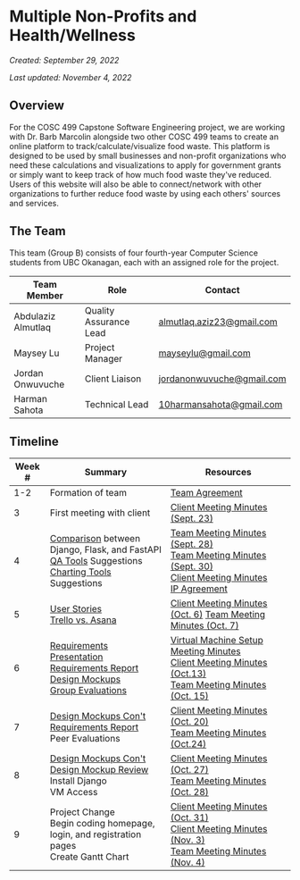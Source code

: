 # Multiple Non-Profits and Health/Wellness

*Created: September 29, 2022*

*Last updated: November 4, 2022*

## Overview

For the COSC 499 Capstone Software Engineering project, we are working with Dr. Barb Marcolin alongside two other COSC 499 teams to create an online platform to track/calculate/visualize food waste. This platform is designed to be used by small businesses and non-profit organizations who need these calculations and visualizations to apply for government grants or simply want to keep track of how much food waste they've reduced. Users of this website will also be able to connect/network with other organizations to further reduce food waste by using each others' sources and services.

## The Team

This team (Group B) consists of four fourth-year Computer Science students from UBC Okanagan, each with an assigned role for the project.

|Team Member|Role|Contact|
|-----------|----|-------|
|Abdulaziz Almutlaq|Quality Assurance Lead|almutlaq.aziz23@gmail.com|
|Maysey Lu|Project Manager|mayseylu@gmail.com|
|Jordan Onwuvuche|Client Liaison|jordanonwuvuche@gmail.com|
|Harman Sahota|Technical Lead|10harmansahota@gmail.com|

## Timeline

|Week #|Summary|Resources|
|------|-------|---------|
|1-2|Formation of team|[Team Agreement](docs/team-minutes/team_agreement.md)
|3|First meeting with client|[Client Meeting Minutes (Sept. 23)](docs/client-minutes/client-meeting-sept23-12pm.md)|
|4| [Comparison](docs/research/djangoVsFlaskVsFastAPI.md) between Django, Flask, and FastAPI <br/> [QA Tools](docs/research/QA-Bug-Tool.md) Suggestions <br/> [Charting Tools](docs/research/charting-tools-django-vs-flask.md) Suggestions| [Team Meeting Minutes (Sept. 28)](docs/team-minutes/minutes_sept28.md) <br/> [Team Meeting Minutes (Sept. 30)](docs/team-minutes/minutes_sept30.md) <br/> [Client Meeting Minutes](docs/client-minutes/client-meeting-sept29-11am.md) <br/> [IP Agreement](docs/client-minutes/COSC%20499%20-%20Group%20B%20IP%20AGREEMENT.pdf)|
|5|[User Stories](docs/research/user-stories.md) <br/> [Trello vs. Asana](docs/research/TrelloVsAsana.md) |[Client Meeting Minutes (Oct. 6)](docs/client-minutes/client-meeting-oct06-11am.md) [Team Meeting Minutes (Oct. 7)](docs/team-minutes/minutes_oct7.md)|
|6|[Requirements Presentation](https://docs.google.com/presentation/d/1ZBuYxJ1_MdIXGVB9ME57mjh6R-ctPyZvQR8E6mpL3nk/edit?usp=sharing) [Requirements Report](docs/team-minutes/requirements-report.md) <br/> [Design Mockups](https://www.figma.com/file/1GtlA1QMreahkvaFInVySp/designs_nonprofits) <br/> [Group Evaluations](https://docs.google.com/document/d/1G8Tt8dZQHG25BAoh8cOBN9_vo4rNqBjgcqqRwxsTzZc/edit?usp=sharing)|[Virtual Machine Setup Meeting Minutes](docs/client-minutes/client-meeting-oct12-1230pm.md) <br/> [Client Meeting Minutes (Oct.13)](docs/client-minutes/client-meeting-oct13-11am.md) <br/> [Team Meeting Minutes (Oct. 15)](docs/team-minutes/minutes_oct15.md)|
|7| [Design Mockups Con't](https://www.figma.com/file/1GtlA1QMreahkvaFInVySp/designs_nonprofits) <br/> [Requirements Report](https://docs.google.com/document/d/1wXmmcDLQsWbwINS62WcMyQR099KUNOAbO11OxAFsQoA/edit?usp=sharing) <br/> Peer Evaluations |[Client Meeting Minutes (Oct. 20)](docs/client-minutes/client-meeting-oct20-11am.md) <br/> [Team Meeting Minutes (Oct.24)](docs/team-minutes/minutes_oct24.md)|
|8|[Design Mockups Con't](https://www.figma.com/file/1GtlA1QMreahkvaFInVySp/designs_nonprofits) <br/> [Design Mockup Review](docs/research/mockup_review.md) <br/> Install Django <br/> VM Access| [Client Meeting Minutes (Oct. 27)](docs/client-minutes/client-meeting-oct27-11am.md) <br/> [Team Meeting Minutes (Oct. 28)](docs/team-minutes/minutes_oct28.md)|
|9| Project Change <br/> Begin coding homepage, login, and registration pages <br/> Create Gantt Chart| [Client Meeting Minutes (Oct. 31)](docs/client-minutes/client-meeting-oct31-1245pm.md) <br/> [Client Meeting Minutes (Nov. 3)](docs/client-minutes/client-meeting-nov3-11am.md) <br/> [Team Meeting Minutes (Nov. 4)](docs/team-minutes/minutes_nov4.md)|
